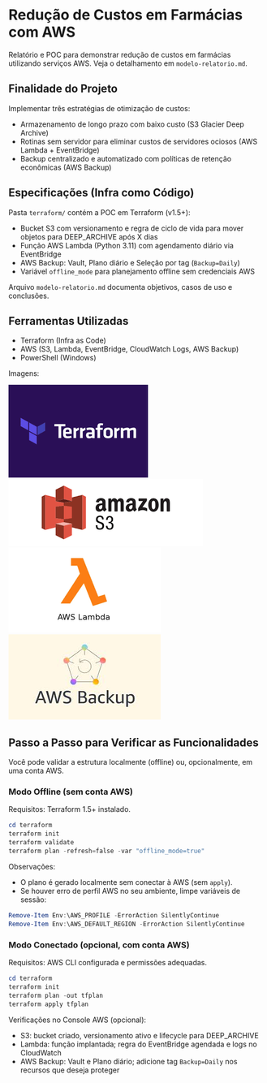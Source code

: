 # Redução de Custos em Farmácias com AWS

Relatório e POC para demonstrar redução de custos em farmácias utilizando serviços AWS. Veja o detalhamento em `modelo-relatorio.md`.

## Finalidade do Projeto

Implementar três estratégias de otimização de custos:
- Armazenamento de longo prazo com baixo custo (S3 Glacier Deep Archive)
- Rotinas sem servidor para eliminar custos de servidores ociosos (AWS Lambda + EventBridge)
- Backup centralizado e automatizado com políticas de retenção econômicas (AWS Backup)

## Especificações (Infra como Código)

Pasta `terraform/` contém a POC em Terraform (v1.5+):
- Bucket S3 com versionamento e regra de ciclo de vida para mover objetos para DEEP_ARCHIVE após X dias
- Função AWS Lambda (Python 3.11) com agendamento diário via EventBridge
- AWS Backup: Vault, Plano diário e Seleção por tag (`Backup=Daily`)
- Variável `offline_mode` para planejamento offline sem credenciais AWS

Arquivo `modelo-relatorio.md` documenta objetivos, casos de uso e conclusões.

## Ferramentas Utilizadas

- Terraform (Infra as Code)
- AWS (S3, Lambda, EventBridge, CloudWatch Logs, AWS Backup)
- PowerShell (Windows)

Imagens:

![Terraform](img/terraform.png)
![Amazon S3](img/aws-s3.png)
![AWS Lambda](img/aws-lambda.png)
![AWS Backup](img/aws-backup.png)


## Passo a Passo para Verificar as Funcionalidades

Você pode validar a estrutura localmente (offline) ou, opcionalmente, em uma conta AWS.

### Modo Offline (sem conta AWS)

Requisitos: Terraform 1.5+ instalado.

```powershell
cd terraform
terraform init
terraform validate
terraform plan -refresh=false -var "offline_mode=true"
```

Observações:
- O plano é gerado localmente sem conectar à AWS (sem `apply`).
- Se houver erro de perfil AWS no seu ambiente, limpe variáveis de sessão:
```powershell
Remove-Item Env:\AWS_PROFILE -ErrorAction SilentlyContinue
Remove-Item Env:\AWS_DEFAULT_REGION -ErrorAction SilentlyContinue
```

### Modo Conectado (opcional, com conta AWS)

Requisitos: AWS CLI configurada e permissões adequadas.

```powershell
cd terraform
terraform init
terraform plan -out tfplan
terraform apply tfplan
```

Verificações no Console AWS (opcional):
- S3: bucket criado, versionamento ativo e lifecycle para DEEP_ARCHIVE
- Lambda: função implantada; regra do EventBridge agendada e logs no CloudWatch
- AWS Backup: Vault e Plano diário; adicione tag `Backup=Daily` nos recursos que deseja proteger
